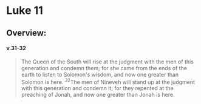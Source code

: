 # Luke 11

## Overview:


#### v.31-32
>The Queen of the South will rise at the judgment with the men of this generation and condemn them; for she came from the ends of the earth to listen to Solomon's wisdom, and now one greater than Solomon is here. <sup>32</sup>The men of Nineveh will stand up at the judgment with this generation and condemn it; for they repented at the preaching of Jonah, and now one greater than Jonah is here.

